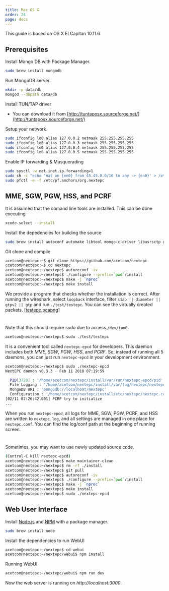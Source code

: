 ```yaml
---
title: Mac OS X
order: 24
page: docs
---
```


This guide is based on OS X El Capitan 10.11.6

## Prerequisites

Install Mongo DB with Package Manager.
```bash
sudo brew install mongodb
```

Run MongoDB server.
```bash
mkdir -p data/db
mongod --dbpath data/db
```

Install TUN/TAP driver
- You can download it from [http://tuntaposx.sourceforge.net/](http://tuntaposx.sourceforge.net/)

Setup your network.
```bash
sudo ifconfig lo0 alias 127.0.0.2 netmask 255.255.255.255
sudo ifconfig lo0 alias 127.0.0.3 netmask 255.255.255.255
sudo ifconfig lo0 alias 127.0.0.4 netmask 255.255.255.255
sudo ifconfig lo0 alias 127.0.0.5 netmask 255.255.255.255
```

Enable IP forwarding & Masquerading
```bash
sudo sysctl -w net.inet.ip.forwarding=1
sudo sh -c "echo 'nat on {en0} from 45.45.0.0/16 to any -> {en0}' > /etc/pf.anchors/org.nextepc"
sudo pfctl -e -f /etc/pf.anchors/org.nextepc
```

## MME, SGW, PGW, HSS, and PCRF

It is assumed that the comand line tools are installed. This can be done executing
```bash
xcode-select --install
```

Install the depedencies for building the source
```bash
sudo brew install autoconf automake libtool mongo-c-driver libusrsctp gnutls libgcrypt libidn libyaml pkg-config
```

Git clone and compile
```bash
acetcom@nextepc:~$ git clone https://github.com/acetcom/nextepc
ccetcom@nextepc:~$ cd nextepc
acetcom@nextepc:~/nextepc$ autoreconf -iv
acetcom@nextepc:~/nextepc$ ./configure --prefix=`pwd`/install
acetcom@nextepc:~/nextepc$ make -j `nproc`
acetcom@nextepc:~/nextepc$ make install
```

We provide a program that checks whether the installation is correct. After running the wireshark, select `loopback` interface, filter `s1ap || diameter || gtpv2 || gtp` and run `./test/testepc`. You can see the virtually created packets. [[testepc.pcapng]](http://nextepc.org/static/pcapng/testepc.pcapng)

#
Note that this should require *sudo* due to access `/dev/tun0`.
```bash
acetcom@nextepc:~/nextepc$ sudo ./test/testepc
```

It is a convenient tool called `nextepc-epcd` for developers. This daemon includes both *MME*, *SGW*, *PGW*, *HSS*, and *PCRF*. So, instead of running all 5 daemons, you can just run `nextepc-epcd` in your development environment.

```bash
acetcom@nextepc:~/nextepc$ sudo ./nextepc-epcd
NextEPC daemon v0.3.3 - Feb 11 2018 07:19:59

  PID[3720] : '/home/acetcom/nextepc/install/var/run/nextepc-epcd/pid'
  File Logging : '/home/acetcom/nextepc/install/var/log/nextepc/nextepc.log'
  MongoDB URI : 'mongodb://localhost/nextepc'
  Configuration : '/home/acetcom/nextepc/install/etc/nextepc/nextepc.conf'
[02/11 07:26:42.001] PCRF try to initialize
...
```

When you run `nextepc-epcd`, all logs for MME, SGW, PGW, PCRF, and HSS are written to `nextepc.log`, and all settings are managed in one place for `nextepc.conf`. You can find the log/conf path at the beginning of running screen.

#
Sometimes, you may want to use newly updated source code.
```bash
(Control-C kill nextepc-epcd)
acetcom@nextepc:~/nextepc$ make maintainer-clean
acetcom@nextepc:~/nextepc$ rm -rf ./install
acetcom@nextepc:~/nextepc$ git pull
acetcom@nextepc:~/nextepc$ autoreconf -iv
acetcom@nextepc:~/nextepc$ ./configure --prefix=`pwd`/install
acetcom@nextepc:~/nextepc$ make -j `nproc`
acetcom@nextepc:~/nextepc$ make install
acetcom@nextepc:~/nextepc$ sudo ./nextepc-epcd
```

## Web User Interface

Install [Node.js](https://nodejs.org/) and [NPM](https://www.npmjs.com/) with a package manager.

```bash
sudo brew install node
```

Install the dependencies to run WebUI

```bash
acetcom@nextepc:~/nextepc$ cd webui
acetcom@nextepc:~/nextepc/webui$ npm install
```

Running WebUI

```bash
acetcom@nextepc:~/nextepc/webui$ npm run dev
```

Now the web server is running on _http://localhost:3000_.
